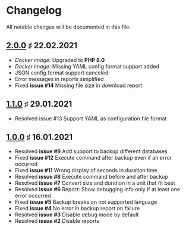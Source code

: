 # Changelog

All notable changes will be documented in this file.

<a name="v2-0-0"></a>
## [2.0.0](https://github.com/bloodhunterd/backup/releases/tag/2.0.0) &#9839; 22.02.2021

* *Docker image:* Upgraded to **PHP 8.0**
* *Docker image:* Missing YAML config format support added
* JSON config format support canceled
* Error messages in reports simplified
* Fixed **issue #14** Missing file size in download report

<a name="v1-1-0"></a>
## [1.1.0](https://github.com/bloodhunterd/backup/releases/tag/1.1.0) &#9839; 29.01.2021

* Resolved issue #13 Support YAML as configuration file format

<a name="v1-0-0"></a>
## [1.0.0](https://github.com/bloodhunterd/backup/releases/tag/1.0.0) &#9839; 16.01.2021

* Resolved **issue #9** Add support to backup different databases
* Fixed **issue #12** Execute command after backup even if an error occurred
* Fixed **issue #11** Wrong display of seconds in duration time
* Resolved **issue #8** Execute command before and after backup
* Resolved **issue #7** Convert size and duration in a unit that fit best
* Resolved **issue #6** Report: Show debugging info only if at least one error occurred
* Fixed **issue #5** Backup breaks on not supported language
* Fixed **issue #4** No error in backup report on failure
* Resolved **issue #3** Disable debug mode by default
* Resolved **issue #2** Disable reports
